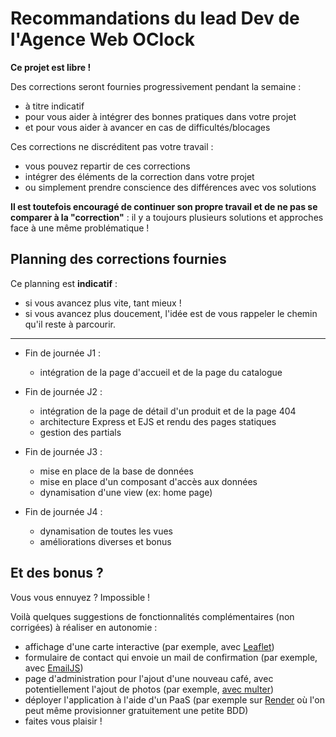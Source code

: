 # Recommandations du lead Dev de l'Agence Web OClock

**Ce projet est libre !**

Des corrections seront fournies progressivement pendant la semaine : 
- à titre indicatif
- pour vous aider à intégrer des bonnes pratiques dans votre projet
- et pour vous aider à avancer en cas de difficultés/blocages

Ces corrections ne discréditent pas votre travail : 
- vous pouvez repartir de ces corrections
- intégrer des éléments de la correction dans votre projet
- ou simplement prendre conscience des différences avec vos solutions

**Il est toutefois encouragé de continuer son propre travail et de ne pas se comparer à la "correction"** : il y a toujours plusieurs solutions et approches face à une même problématique !

## Planning des corrections fournies

Ce planning est **indicatif** :
- si vous avancez plus vite, tant mieux !
- si vous avancez plus doucement, l'idée est de vous rappeler le chemin qu'il reste à parcourir.

----

- Fin de journée J1 : 
  - intégration de la page d'accueil et de la page du catalogue

- Fin de journée J2 : 
  - intégration de la page de détail d'un produit et de la page 404
  - architecture Express et EJS et rendu des pages statiques
  - gestion des partials

- Fin de journée J3 : 
  - mise en place de la base de données
  - mise en place d'un composant d'accès aux données
  - dynamisation d'une view (ex: home page)

- Fin de journée J4 : 
  - dynamisation de toutes les vues
  - améliorations diverses et bonus


## Et des bonus ? 

Vous vous ennuyez ? Impossible ! 

Voilà quelques suggestions de fonctionnalités complémentaires (non corrigées) à réaliser en autonomie : 
- affichage d'une carte interactive (par exemple, avec [Leaflet](https://leafletjs.com/))
- formulaire de contact qui envoie un mail de confirmation (par exemple, avec [EmailJS](https://www.emailjs.com/))
- page d'administration pour l'ajout d'une nouveau café, avec potentiellement l'ajout de photos (par exemple, [avec multer](https://www.npmjs.com/package/multer))
- déployer l'application à l'aide d'un PaaS (par exemple sur [Render](https://render.com/) où l'on peut même provisionner gratuitement une petite BDD)
- faites vous plaisir ! 
